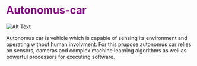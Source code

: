 <h1 style="color:purple;">Autonomus-car</h1>

![Alt Text](https://user-images.githubusercontent.com/91852182/147305077-8b86ec92-ed26-43ca-860c-5812fea9b1d8.gif)

Autonomus car is vehicle which is capable of sensing its environment and operating without human involvment.
For this prupose autonomus car relies on sensors, cameras and complex machine learning algorithms as well as 
powerful processors for executing software.
